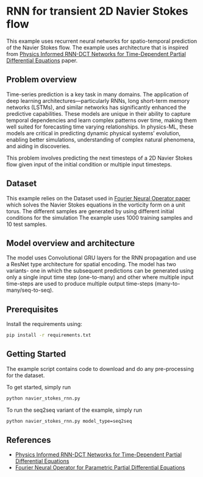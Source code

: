 # RNN for transient 2D Navier Stokes flow

This example uses recurrent neural networks for spatio-temporal prediction of
the Navier Stokes flow. The example uses architecture that is inspired from
[Physics Informed RNN-DCT Networks for Time-Dependent Partial Differential Equations](https://arxiv.org/pdf/2202.12358.pdf)
paper.

## Problem overview

Time-series prediction is a key task in many domains.
The application of deep learning architectures—particularly RNNs, long short-term memory
networks (LSTMs), and similar networks has significantly enhanced the predictive
capabilities.
These models are unique in their ability to capture temporal dependencies and learn complex
patterns over time, making them well suited for forecasting time varying relationships.
In physics-ML, these models are critical in predicting dynamic physical systems’ evolution,
enabling better simulations, understanding of complex natural phenomena, and aiding
in discoveries.

This problem involves predicting the next timesteps of a 2D Navier Stokes flow given input
of the initial condition or multiple input timesteps.

## Dataset

This example relies on the Dataset used in [Fourier Neural Operator paper](https://arxiv.org/pdf/2010.08895.pdf)
which solves the Navier Stokes equations in the vorticity form on a unit torus.
The different samples are generated by using different initial conditions for the simulation
The example uses 1000 training samples and 10 test samples.

## Model overview and architecture

The model uses Convolutional GRU layers for the RNN propagation and use a ResNet type
architecture for spatial encoding. The model has two variants- one in which the
subsequent predictions can be generated using only a single input time step (one-to-many)
and other where multiple input time-steps are used to produce multiple output time-steps
(many-to-many/seq-to-seq).

## Prerequisites

Install the requirements using:

```bash
pip install -r requirements.txt
```

## Getting Started

The example script contains code to download and do any pre-processing for the dataset.

To get started, simply run

```bash
python navier_stokes_rnn.py
```

To run the seq2seq variant of the example, simply run

```bash
python navier_stokes_rnn.py model_type=seq2seq
```

## References

- [Physics Informed RNN-DCT Networks for Time-Dependent Partial Differential Equations](https://arxiv.org/pdf/2202.12358.pdf)
- [Fourier Neural Operator for Parametric Partial Differential Equations](https://arxiv.org/pdf/2010.08895.pdf)
